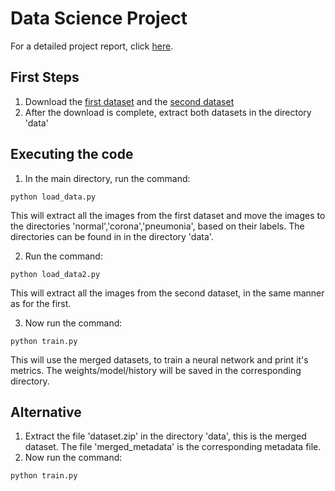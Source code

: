 # Data Science Project
For a detailed project report, click [here](https://docs.google.com/document/d/1aLG9sdlID6obtIDXQdwd9rh348x2RW1xFRRMtF4gU7w/edit).

## First Steps
1. Download the [first dataset](https://www.kaggle.com/praveengovi/coronahack-chest-xraydataset) and the [second dataset](https://www.kaggle.com/bachrr/covid-chest-xray)
1. After the download is complete, extract both datasets in the directory 'data'

## Executing the code
1. In the main directory, run the command:
```console
python load_data.py
```
This will extract all the images from the first dataset and move the images to the directories 'normal','corona','pneumonia', based on their labels.
The directories can be found in in the directory 'data'.

2. Run the command:
```console
python load_data2.py
```
This will extract all the images from the second dataset, in the same manner as for the first.

3. Now run the command:
```console
python train.py
```
This will use the merged datasets, to train a neural network and print it's metrics. The weights/model/history will be saved in the corresponding directory.

## Alternative
1. Extract the file 'dataset.zip' in the directory 'data', this is the merged dataset. The file 'merged_metadata' is the corresponding metadata file.
1. Now run the command:
```console
python train.py
```
